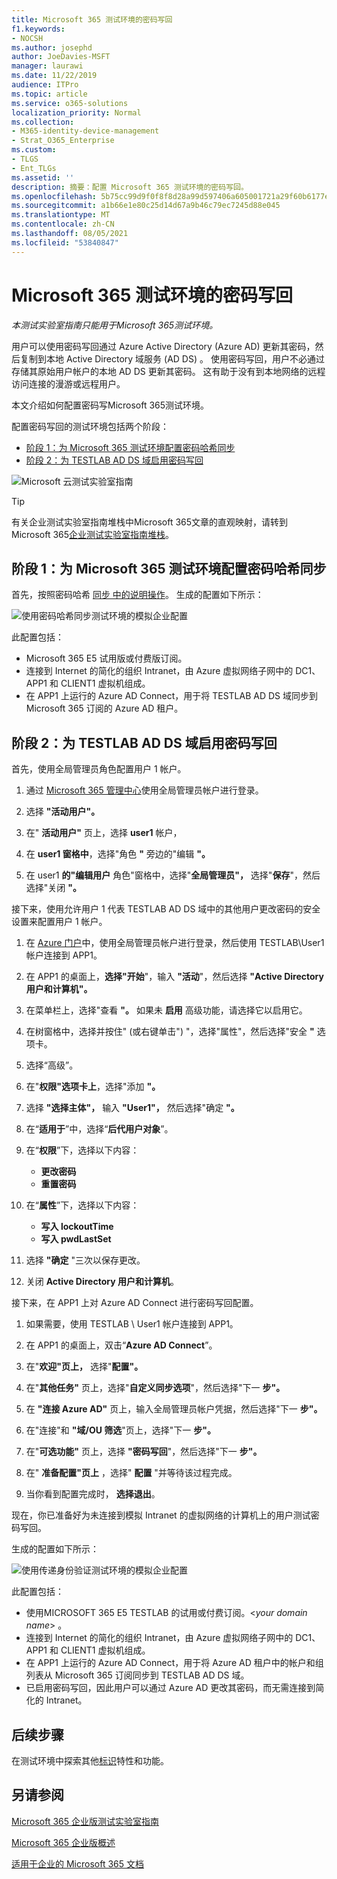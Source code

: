```yaml
---
title: Microsoft 365 测试环境的密码写回
f1.keywords:
- NOCSH
ms.author: josephd
author: JoeDavies-MSFT
manager: laurawi
ms.date: 11/22/2019
audience: ITPro
ms.topic: article
ms.service: o365-solutions
localization_priority: Normal
ms.collection:
- M365-identity-device-management
- Strat_O365_Enterprise
ms.custom:
- TLGS
- Ent_TLGs
ms.assetid: ''
description: 摘要：配置 Microsoft 365 测试环境的密码写回。
ms.openlocfilehash: 5b75cc99d9f0f8f8d28a99d597406a605001721a29f60b6177e68a596a54e3a1
ms.sourcegitcommit: a1b66e1e80c25d14d67a9b46c79ec7245d88e045
ms.translationtype: MT
ms.contentlocale: zh-CN
ms.lasthandoff: 08/05/2021
ms.locfileid: "53840847"
---
```

# <a name="password-writeback-for-your-microsoft-365-test-environment"></a>Microsoft 365 测试环境的密码写回

*本测试实验室指南只能用于Microsoft 365测试环境。*

用户可以使用密码写回通过 Azure Active Directory (Azure AD) 更新其密码，然后复制到本地 Active Directory 域服务 (AD DS) 。 使用密码写回，用户不必通过存储其原始用户帐户的本地 AD DS 更新其密码。 这有助于没有到本地网络的远程访问连接的漫游或远程用户。

本文介绍如何配置密码写Microsoft 365测试环境。

配置密码写回的测试环境包括两个阶段：
- [阶段 1：为 Microsoft 365 测试环境配置密码哈希同步](#phase-1-configure-password-hash-synchronization-for-your-microsoft-365-test-environment)
- [阶段 2：为 TESTLAB AD DS 域启用密码写回](#phase-2-enable-password-writeback-for-the-testlab-ad-ds-domain)
  
![Microsoft 云测试实验室指南](../media/m365-enterprise-test-lab-guides/cloud-tlg-icon.png) 
    
> [!TIP]
> 有关企业测试实验室指南堆栈中Microsoft 365文章的直观映射，请转到 Microsoft 365[企业测试实验室指南堆栈](../downloads/Microsoft365EnterpriseTLGStack.pdf)。

## <a name="phase-1-configure-password-hash-synchronization-for-your-microsoft-365-test-environment"></a>阶段 1：为 Microsoft 365 测试环境配置密码哈希同步

首先，按照密码哈希 [同步 中的说明操作](password-hash-sync-m365-ent-test-environment.md)。 生成的配置如下所示：
  
![使用密码哈希同步测试环境的模拟企业配置](../media/pass-through-auth-m365-ent-test-environment/Phase1.png)
  
此配置包括：
  
- Microsoft 365 E5 试用版或付费版订阅。
- 连接到 Internet 的简化的组织 Intranet，由 Azure 虚拟网络子网中的 DC1、APP1 和 CLIENT1 虚拟机组成。
- 在 APP1 上运行的 Azure AD Connect，用于将 TESTLAB AD DS 域同步到 Microsoft 365 订阅的 Azure AD 租户。

## <a name="phase-2-enable-password-writeback-for-the-testlab-ad-ds-domain"></a>阶段 2：为 TESTLAB AD DS 域启用密码写回

首先，使用全局管理员角色配置用户 1 帐户。

1. 通过 [Microsoft 365 管理中心](https://portal.microsoft.com)使用全局管理员帐户进行登录。

2. 选择 **"活动用户"。**
 
3. 在" **活动用户"** 页上，选择 **user1** 帐户，

4. 在 **user1 窗格中**，选择"角色 **"** 旁边的"编辑 **"。**

5. 在 user1 **的"编辑用户** 角色"窗格中，选择"**全局管理员"，** 选择"**保存**"，然后选择"关闭 **"。**

接下来，使用允许用户 1 代表 TESTLAB AD DS 域中的其他用户更改密码的安全设置来配置用户 1 帐户。

1. 在 [Azure 门户](https://portal.azure.com)中，使用全局管理员帐户进行登录，然后使用 TESTLAB\User1 帐户连接到 APP1。

2. 在 APP1 的桌面上，**选择"开始**"，输入 **"活动**"，然后选择 **"Active Directory 用户和计算机"。**

3. 在菜单栏上，选择"查看 **"。** 如果未 **启用** 高级功能，请选择它以启用它。

4. 在树窗格中，选择并按住" (或右键单击") "，选择"属性"，然后选择"安全 **"** 选项卡。

5. 选择“高级”。

6. 在"**权限"选项卡上**，选择"添加 **"。**

7. 选择 **"选择主体"，** 输入 **"User1"，** 然后选择"确定 **"。**

8. 在“**适用于**”中，选择“**后代用户对象**”。

9. 在“**权限**”下，选择以下内容：

    - **更改密码**
    - **重置密码**

10. 在“**属性**”下，选择以下内容：
    - **写入 lockoutTime**
    - **写入 pwdLastSet**

11. 选择 **"确定** "三次以保存更改。

12. 关闭 **Active Directory 用户和计算机**。

接下来，在 APP1 上对 Azure AD Connect 进行密码写回配置。

1. 如果需要，使用 TESTLAB \ User1 帐户连接到 APP1。

2. 在 APP1 的桌面上，双击“**Azure AD Connect**”。

3. 在"**欢迎"页上，** 选择"**配置"。**

4. 在"**其他任务"** 页上，选择"**自定义同步选项**"，然后选择"下一 **步"。**

5. 在 **"连接 Azure AD"** 页上，输入全局管理员帐户凭据，然后选择"下一 **步"。**

6. 在"连接"和 **"域/OU 筛选**"页上，选择"下一 **步"。** 

7. 在"**可选功能"** 页上，选择 **"密码写回**"，然后选择"下一 **步"。**

8. 在" **准备配置"页上** ，选择" **配置** "并等待该过程完成。

9. 当你看到配置完成时， **选择退出**。

现在，你已准备好为未连接到模拟 Intranet 的虚拟网络的计算机上的用户测试密码写回。

生成的配置如下所示：

![使用传递身份验证测试环境的模拟企业配置](../media/pass-through-auth-m365-ent-test-environment/Phase1.png)

此配置包括：

- 使用MICROSOFT 365 E5 TESTLAB 的试用或付费订阅。\<*your domain name*> 。
- 连接到 Internet 的简化的组织 Intranet，由 Azure 虚拟网络子网中的 DC1、APP1 和 CLIENT1 虚拟机组成。
- 在 APP1 上运行的 Azure AD Connect，用于将 Azure AD 租户中的帐户和组列表从 Microsoft 365 订阅同步到 TESTLAB AD DS 域。
- 已启用密码写回，因此用户可以通过 Azure AD 更改其密码，而无需连接到简化的 Intranet。

## <a name="next-step"></a>后续步骤

在测试环境中探索其他[标识](m365-enterprise-test-lab-guides.md#identity)特性和功能。

## <a name="see-also"></a>另请参阅

[Microsoft 365 企业版测试实验室指南](m365-enterprise-test-lab-guides.md)

[Microsoft 365 企业版概述](microsoft-365-overview.md)

[适用于企业的 Microsoft 365 文档](/microsoft-365-enterprise/)